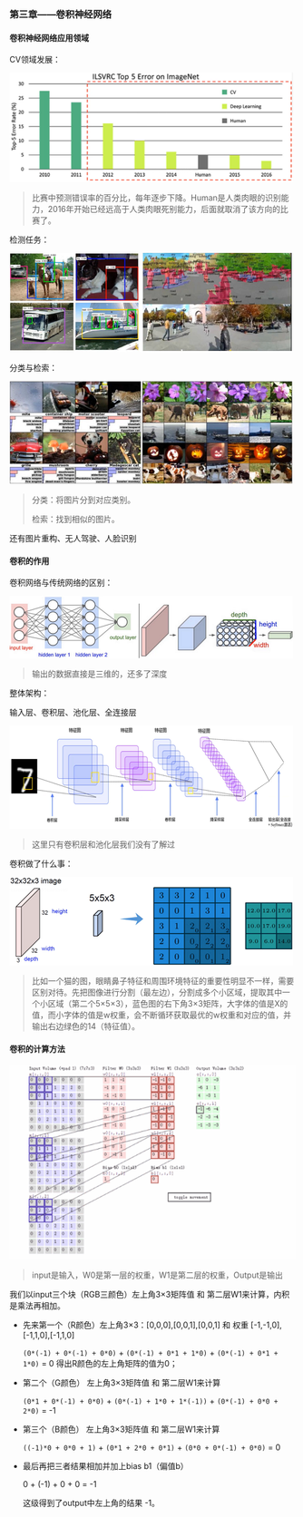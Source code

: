 ### 第三章——卷积神经网络

#### 卷积神经网络应用领域

CV领域发展：

![1609377452885](assets/1609377452885.png)

> 比赛中预测错误率的百分比，每年逐步下降。Human是人类肉眼的识别能力，2016年开始已经远高于人类肉眼死别能力，后面就取消了该方向的比赛了。

检测任务：

![1609377623695](assets/1609377623695.png)

分类与检索：

![1609377675754](assets/1609377675754.png)

> 分类：将图片分到对应类别。
>
> 检索：找到相似的图片。

还有图片重构、无人驾驶、人脸识别



#### 卷积的作用

卷积网络与传统网络的区别：

![1609378885963](assets/1609378885963.png)

> 输出的数据直接是三维的，还多了深度

整体架构：

输入层、卷积层、池化层、全连接层

![1609378970489](assets/1609378970489.png)

> 这里只有卷积层和池化层我们没有了解过

卷积做了什么事：

![1609379061067](assets/1609379061067.png)

> 比如一个猫的图，眼睛鼻子特征和周围环境特征的重要性明显不一样，需要区别对待。先把图像进行分割（最左边），分割成多个小区域，提取其中一个小区域（第二个5×5×3），蓝色图的右下角3×3矩阵，大字体的值是X的值，而小字体的值是w权重，会不断循环获取最优的w权重和对应的值，并输出右边绿色的14（特征值）。



#### 卷积的计算方法

![202012310000](assets/202012310000.gif)

> input是输入，W0是第一层的权重，W1是第二层的权重，Output是输出

我们以input三个块（RGB三颜色）左上角3×3矩阵值 和 第二层W1来计算，内积是乘法再相加。

- 先来第一个（R颜色）左上角3×3：[0,0,0],[0,0,1],[0,0,1] 和 权重 [-1,-1,0],[-1,1,0],[-1,1,0]

  `(0*(-1) + 0*(-1) + 0*0)` + `(0*(-1) + 0*1 + 1*0)` + `(0*(-1) + 0*1 + 1*0)` = 0 得出R颜色的左上角矩阵的值为0；

- 第二个（G颜色） 左上角3×3矩阵值 和 第二层W1来计算

  `(0*1 + 0*(-1) + 0*0)` + `(0*(-1) + 1*0 + 1*(-1))` + `(0*(-1) + 0*0 + 2*0)` = -1

- 第三个（B颜色） 左上角3×3矩阵值 和 第二层W1来计算

  `((-1)*0 + 0*0 + 1)` + `(0*1 + 2*0 + 0*1)` + `(0*0 + 0*(-1) + 0*0)` = 0

- 最后再把三者结果相加并加上bias b1（偏值b）

  0 + (-1) + 0 + 0 = -1

  这级得到了output中左上角的结果 -1。

